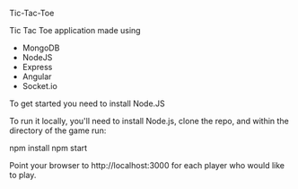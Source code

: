 Tic-Tac-Toe

Tic Tac Toe application made using 

- MongoDB
- NodeJS
- Express
- Angular
- Socket.io

To get started you need to install Node.JS

To run it locally, you'll need to install Node.js, clone the repo, and within the directory of the game run:

npm install
npm start

Point your browser to http://localhost:3000 for each player who would like to play.
